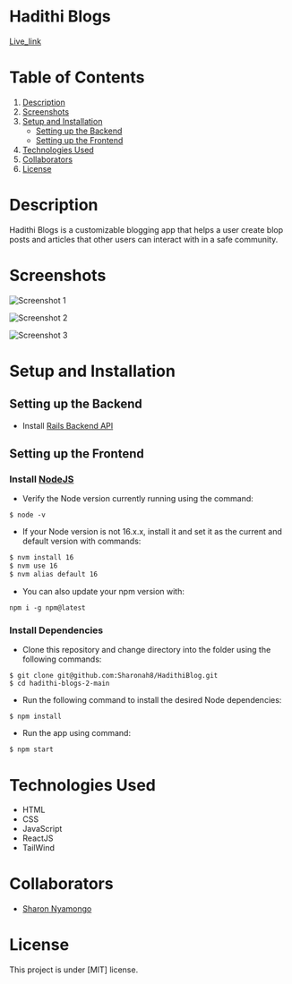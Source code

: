 # Hadithi Blogs

[Live_link](https://vilegoblogs.netlify.app/ "Blogs")

# Table of Contents

1. [Description](#description)
2. [Screenshots](#screenshots)
3. [Setup and Installation](#setup-and-installation)
   - [Setting up the Backend](#setting-up-the-backend)
   - [Setting up the Frontend](#setting-up-the-frontend)
4. [Technologies Used](#technologies-used)
5. [Collaborators](#collaborators)
6. [License](#license)

# Description
Hadithi Blogs is a customizable blogging app that helps a user create blop posts and articles that other users can interact with in a safe community.
# Screenshots
![Screenshot 1](https://github.com/Edward-ochieng/hadithi-blogs-2/blob/main/src/images/screenshot-1.png)

![Screenshot 2](https://github.com/Edward-ochieng/hadithi-blogs-2/blob/main/src/images/screenshot-2.png)

![Screenshot 3](https://github.com/Edward-ochieng/hadithi-blogs-2/blob/main/src/images/screenshot-3.png)
# Setup and Installation

## Setting up the Backend

- Install [Rails Backend API](https://github.com/Sharonah/Blog-app-backend)

## Setting up the Frontend

### Install [NodeJS](https://github.com/nodejs)
- Verify the Node version currently running using the command:

```
$ node -v
```
- If your Node version is not 16.x.x, install it and set it as the current and default version with commands:

```sh
$ nvm install 16
$ nvm use 16
$ nvm alias default 16
```

- You can also update your npm version with:

```
npm i -g npm@latest
```

### Install Dependencies
- Clone this repository and change directory into the folder using the following commands:
```
$ git clone git@github.com:Sharonah8/HadithiBlog.git
$ cd hadithi-blogs-2-main
```
- Run the following command to install the desired Node dependencies:

```
$ npm install
```
- Run the app using command:
```
$ npm start
```

# Technologies Used
- HTML
- CSS
- JavaScript
- ReactJS
- TailWind

# Collaborators
- [Sharon Nyamongo](https://github.com/Sharonah8)


# License
This project is under [MIT] license.
